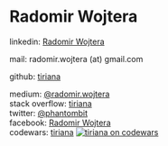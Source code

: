 # Radomir Wojtera

linkedin: [Radomir Wojtera](https://www.linkedin.com/in/radomirwojtera)

mail: radomir.wojtera (at) gmail.com  

github: [tiriana](https://github.com/tiriana)  


medium: [@radomir.wojtera](https://medium.com/@radomir.wojtera)  
stack overflow: [tiriana](https://stackoverflow.com/users/942223/tiriana)  
twitter: [@phantombit](https://twitter.com/phantombit)  
facebook: [Radomir Wojtera](https://www.facebook.com/radomir.wojtera)  
codewars: [tiriana](https://www.codewars.com/users/tiriana)
[![tiriana on codewars](https://www.codewars.com/users/tiriana/badges/micro)](https://www.codewars.com/users/tiriana)  
